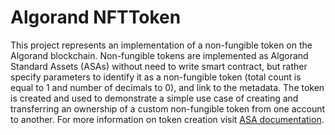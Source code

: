 # Algorand NFTToken

This project represents an implementation of a non-fungible token on the Algorand blockchain. Non-fungible tokens are implemented as Algorand Standard Assets (ASAs) without need to write smart contract, but rather specify parameters to identify it as a non-fungible token (total count is equal to 1 and number of decimals to 0), and link to the metadata. The token is created and used to demonstrate a simple use case of creating and transferring an ownership of a custom non-fungible token from one account to another. For more information on token creation visit [ASA documentation](https://developer.algorand.org/docs/get-details/asa/#creating-an-asset).
